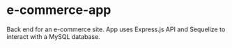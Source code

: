 # e-commerce-app
Back end for an e-commerce site. App uses Express.js API and  Sequelize to interact with a MySQL database.
